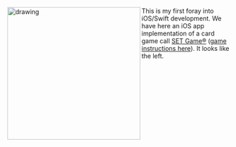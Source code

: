 <img src="https://raw.githubusercontent.com/dmichaels/public/master/dev/xcode/SetGame/etc/img/SetGame.ng" alt="drawing" width="300" align="left" /> This is my first foray into iOS/Swift development. We have here an iOS app implementation of a card game call [SET Game®](https://www.setgame.com/set/puzzle) ([game instructions here](https://www.setgame.com/sites/default/files/instructions/SET%20INSTRUCTIONS%20-%20ENGLISH.pdf)). It looks like the left.

